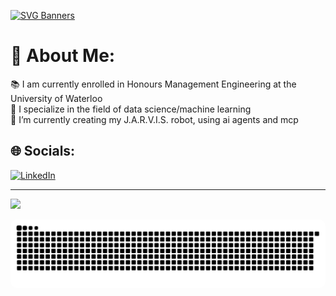 [![SVG Banners](https://svg-banners.vercel.app/api?type=luminance&text1=Alex%20Wang%20🔎&text2=Data%20Analyst%20%2F%20Machine%20Learning%20Engineer&width=800&height=400)](https://github.com/Akshay090/svg-banners)



# 🦕 About Me:
📚 I am currently enrolled in Honours Management Engineering at the University of Waterloo<br>🤖 I specialize in the field of data science/machine learning<br>🌱 I’m currently creating my J.A.R.V.I.S. robot, using ai agents and mcp<br>


## 🌐 Socials:
[![LinkedIn](https://img.shields.io/badge/LinkedIn-%230077B5.svg?logo=linkedin&logoColor=white)](https://linkedin.com/in/alex-wang101) 


---
[![](https://visitcount.itsvg.in/api?id=alex-wang101&icon=0&color=0)](https://visitcount.itsvg.in)


<p align="center">
  <picture>
    <source media="(prefers-color-scheme: dark)" srcset="https://raw.githubusercontent.com/alex-wang101/alex-wang101/output/github-snake-dark.svg" />
    <source media="(prefers-color-scheme: light)" srcset="https://raw.githubusercontent.com/alex-wang101/alex-wang101/output/github-snake.svg" />
    <img alt="github-snake" src="https://raw.githubusercontent.com/alex-wang101/alex-wang101/output/github-snake.svg" style="background: none; border-radius: 10px;" />
  </picture>
</p>

<!-- Proudly created with GPRM ( https://gprm.itsvg.in ) -->

